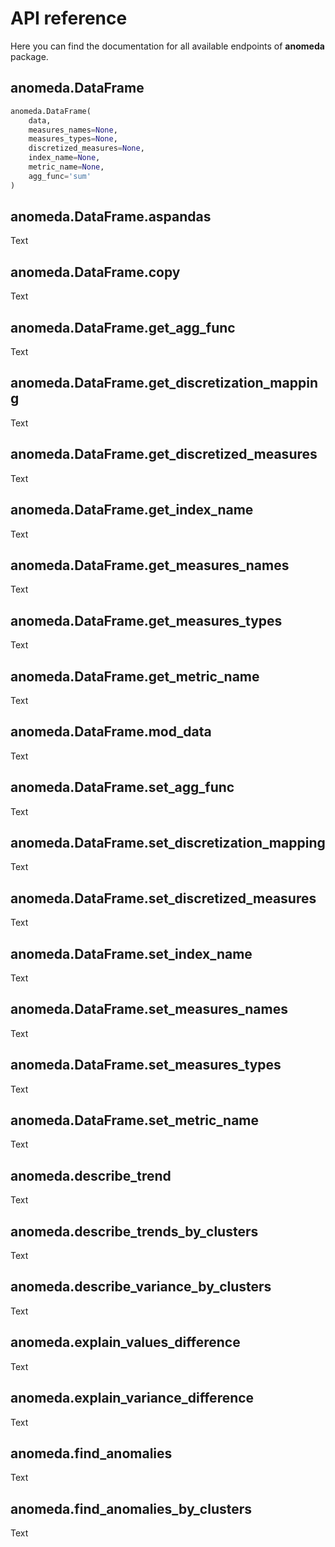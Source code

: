 # API reference

Here you can find the documentation for all available endpoints of **anomeda** package.

## anomeda.DataFrame

```python
anomeda.DataFrame(
    data,
    measures_names=None, 
    measures_types=None, 
    discretized_measures=None, 
    index_name=None, 
    metric_name=None, 
    agg_func='sum'
)
```

## anomeda.DataFrame.aspandas

Text

## anomeda.DataFrame.copy

Text

## anomeda.DataFrame.get_agg_func

Text

## anomeda.DataFrame.get_discretization_mapping

Text

## anomeda.DataFrame.get_discretized_measures

Text

## anomeda.DataFrame.get_index_name

Text

## anomeda.DataFrame.get_measures_names

Text

## anomeda.DataFrame.get_measures_types

Text

## anomeda.DataFrame.get_metric_name

Text

## anomeda.DataFrame.mod_data

Text

## anomeda.DataFrame.set_agg_func

Text

## anomeda.DataFrame.set_discretization_mapping

Text

## anomeda.DataFrame.set_discretized_measures

Text

## anomeda.DataFrame.set_index_name

Text

## anomeda.DataFrame.set_measures_names

Text

## anomeda.DataFrame.set_measures_types

Text

## anomeda.DataFrame.set_metric_name

Text

## anomeda.describe_trend

Text

## anomeda.describe_trends_by_clusters

Text

## anomeda.describe_variance_by_clusters

Text

## anomeda.explain_values_difference

Text

## anomeda.explain_variance_difference

Text

## anomeda.find_anomalies

Text

## anomeda.find_anomalies_by_clusters

Text